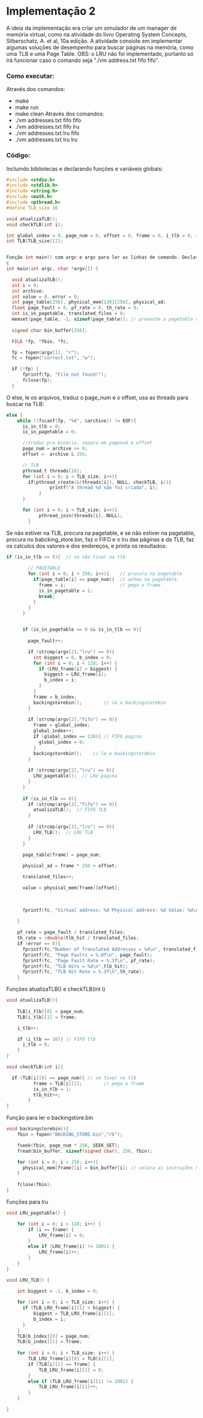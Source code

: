 # Implementação 2

A ideia da implementação era criar um simulador de um manager de memória virtual, como na atividade do livro Operating System Concepts, Silberschatz, A. et al, 10a edição. A atividade consiste em implementar algumas soluções de desempenho para buscar páginas na memória, como uma TLB e uma Page Table. OBS: o LRU não foi implementado, portanto só irá funcionar caso o comando seja "./vm address.txt fifo fifo".

### Como executar:
Através dos comandos:
 - make
 - make run
 - make clean
Através dos comandos:
 - ./vm addresses.txt fifo fifo
 - ./vm addresses.txt fifo lru
 - ./vm addresses.txt lru fifo
 - ./vm addresses.txt lru lru

### Código:
Incluindo bibliotecas e declarando funções e variáveis globais:
```c
#include <stdio.h>
#include <stdlib.h>
#include <string.h>
#include <math.h>
#include <pthread.h>
#define TLB_size 16

void atualizaTLB();
void checkTLB(int i);

int global_index = 0, page_num = 0, offset = 0, frame = 0, i_tlb = 0, is_in_tlb = 0, tlb_hit;
int TLB[TLB_size][2];


Função int main() com argc e argv para ler as linhas de comando. Declara variáveis e abre os arquivos
c
int main(int argc, char *argv[]) {

  void atualizaTLB();
  int i = 0;
  int archive;
  int value = 0, error = 0;
  int page_table[256], physical_mem[128][256], physical_ad;
  float page_fault = 0, pf_rate = 0, th_rate = 0;
  int is_in_pagetable, translated_files = 0;
  memset(page_table, -1, sizeof(page_table)); // preenche a pagetable com -1
  
  signed char bin_buffer[256];

  FILE *fp, *fbin, *fc;

  fp = fopen(argv[1], "r");
  fc = fopen("correct.txt", "w");

  if (!fp) {
      fprintf(fp, "File not found!");
      fclose(fp);
  }
```

O else, le os arquivos, traduz o page_num e o offset, usa as threads para buscar na TLB:
```c
else {
    while ((fscanf(fp, "%d", &archive)) != EOF){
      is_in_tlb = 0;
      is_in_pagetable = 0;

      //traduz pra binário, separa em pagenum e offset
      page_num = archive >> 8;
      offset =  archive & 255;

      // TLB
      pthread_t threads[16];
      for (int i = 0; i < TLB_size; i++){
        if(pthread_create(&(threads[i]), NULL, checkTLB, i)){
			    printf("A thread %d não foi criada", i);
		    }
      }

      for (int i = 0; i < TLB_size; i++){
		    pthread_join(threads[i], NULL);
	    }
```

Se não estiver na TLB, procura na pagetable, e se não estiver na pagetable, procura no babcking_store.bin, faz o FIFO e o lru das páginas e da TLB, faz os calculos dos valores e dos endereços, e printa os resultados:
```c
if (is_in_tlb == 0){  // se não tiver na tlb
        
        // PAGETABLE
        for (int i = 0; i < 256; i++){    // prucura na pagetable
          if(page_table[i] == page_num){  // achou na pagetable
            frame = i;                    // pega o frame
            is_in_pagetable = 1;
            break;
          }
        }    
      }


      if (is_in_pagetable == 0 && is_in_tlb == 0){
        
        page_fault++;

        if (strcmp(argv[2],"lru") == 0){
          int biggest = 0, b_index = 0;
          for (int i = 0; i < 128; i++) {
            if (LRU_frame[i] > biggest) {         
              biggest = LRU_frame[i];
              b_index = i;
            }
          }
          frame = b_index;
          backingstorebin();        // le o backingstorebin
        }
 
        if (strcmp(argv[2],"fifo") == 0){
          frame = global_index;
          global_index++;
          if (global_index == 128){ // FIFO pagina
            global_index = 0;
          }
          backingstorebin();    // le o backingstorebin
        }
        
        if (strcmp(argv[2],"lru") == 0){
          LRU_pagetable();  // LRU pagina
        }
      }
      
      if (is_in_tlb == 0){
        if (strcmp(argv[3],"fifo") == 0){
          atualizaTLB();  // FIFO TLB
        }
        
        if (strcmp(argv[3],"lru") == 0){
          LRU_TLB();  // LRU TLB
        }
      }
      
      page_table[frame] = page_num;

      physical_ad = frame * 256 + offset;

      translated_files++;

      value = physical_mem[frame][offset];
      
      

      fprintf(fc, "Virtual address: %d Physical address: %d Value: %d\n", archive, physical_ad, value);
      
    }

    pf_rate = page_fault / translated_files;
    th_rate = (double)tlb_hit / translated_files;
    if (error == 0){
      fprintf(fc,"Number of Translated Addresses = %d\n", translated_files);
      fprintf(fc, "Page Faults = %.0f\n", page_fault);
      fprintf(fc, "Page Fault Rate = %.3f\n", pf_rate);
      fprintf(fc, "TLB Hits = %d\n",tlb_hit);
      fprintf(fc, "TLB Hit Rate = %.3f\n",th_rate);
    }
```

Funções atualizaTLB() e checkTLB(int i)
```c
void atualizaTLB(){
  
    TLB[i_tlb][0] = page_num;
    TLB[i_tlb][1] = frame;

    i_tlb++;

    if (i_tlb == 16){ // FIFO tlb
      i_tlb = 0;
    }
}

void checkTLB(int i){

  if (TLB[i][0] == page_num){ // se tiver na tlb
          frame = TLB[i][1];        // pega o frame
          is_in_tlb = 1;
          tlb_hit++;
        }
}
```
Função para ler o backingstore.bin
```c
void backingstorebin(){
    fbin = fopen("BACKING_STORE.bin","rb");

    fseek(fbin, page_num * 256, SEEK_SET);
    fread(bin_buffer, sizeof(signed char), 256, fbin);

    for (int i = 0; i < 256; i++){
      physical_mem[frame][i] = bin_buffer[i]; // coloca as instruções na memória física
    }
  
    fclose(fbin);
}
```

Funções para lru
```c
void LRU_pagetable() {

    for (int i = 0; i < 128; i++) {    
        if (i == frame) {
            LRU_frame[i] = 0;
        }
        else if (LRU_frame[i] != 1001) {
            LRU_frame[i]++;
        }
    }
}

void LRU_TLB() {
    
    int biggest = -1, b_index = 0;

    for (int i = 0; i < TLB_size; i++) {
      if (TLB_LRU_frame[i][1] > biggest) {
          biggest = TLB_LRU_frame[i][1];
          b_index = i;
      }  
    }
    TLB[b_index][0] = page_num;
    TLB[b_index][1] = frame;
  
    for (int i = 0; i < TLB_size; i++) {    
        TLB_LRU_frame[i][0] = TLB[i][1];
        if (TLB[i][1] == frame) {
            TLB_LRU_frame[i][1] = 0;
        }
        else if (TLB_LRU_frame[i][1] != 1001) {
            TLB_LRU_frame[i][1]++;
        }
    }
 
}
```
